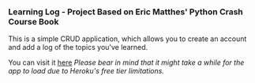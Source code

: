 ### Learning Log - Project Based on Eric Matthes' Python Crash Course Book

This is a simple CRUD application, which allows you to create an account and add a log of the topics you've learned.

You can visit it [here](http://krys-app.herokuapp.com/) 
*Please bear in mind that it might take a while for the app to load due to Heroku's free tier limitations.*
